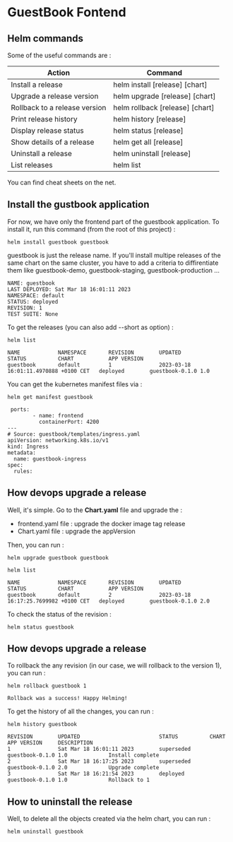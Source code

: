 # GuestBook Fontend

## Helm commands

Some of the useful commands are :

| Action                        | Command                         |
| ----------------------------- | ------------------------------- |
| Install a release             | helm install [release] [chart]  |
| Upgrade a release version     | helm upgrade [release] [chart]  |
| Rollback to a release version | helm rollback [release] [chart] |
| Print release history         | helm history [release]          |
| Display release status        | helm status [release]           |
| Show details of a release     | helm get all [release]          |
| Uninstall a release           | helm uninstall [release]        |
| List releases                 | helm list                       |

You can find cheat sheets on the net.

## Install the gustbook application

For now, we have only the frontend part of the guestbook application. To install it, run this command (from the root of this project) :

````shell
helm install guestbook guestbook
````

guestbook is just the release name. If you'll install multipe releases of the same chart on the same cluster, you have to add a criteria to diffirentiate them like guestbook-demo, guestbook-staging, guestbook-production ...

````log
NAME: guestbook
LAST DEPLOYED: Sat Mar 18 16:01:11 2023
NAMESPACE: default
STATUS: deployed
REVISION: 1
TEST SUITE: None
````

To get the releases (you can also add --short as option) :

````shell
helm list
````

````log
NAME            NAMESPACE       REVISION        UPDATED                                 STATUS          CHART           APP VERSION
guestbook       default         1               2023-03-18 16:01:11.4970888 +0100 CET   deployed        guestbook-0.1.0 1.0
````

You can get the kubernetes manifest files via :

````shell
helm get manifest guestbook
````

````log
 ports:
        - name: frontend
          containerPort: 4200
---
# Source: guestbook/templates/ingress.yaml
apiVersion: networking.k8s.io/v1
kind: Ingress
metadata:
  name: guestbook-ingress
spec:
  rules:
````

## How devops upgrade a release

Well, it's simple.
Go to the **Chart.yaml** file and upgrade the :
- frontend.yaml file : upgrade the docker image tag release
- Chart.yaml file : upgrade the appVersion

Then, you can run :
````shell
helm upgrade guestbook guestbook
````

````shell
helm list
````

````log
NAME            NAMESPACE       REVISION        UPDATED                                 STATUS          CHART           APP VERSION
guestbook       default         2               2023-03-18 16:17:25.7699982 +0100 CET   deployed        guestbook-0.1.0 2.0
````

To check the status of the revision :

````shell
helm status guestbook
````

## How devops upgrade a release

To rollback the any revision (in our case, we will rollback to the version 1), you can run :

````shell
helm rollback guestbook 1
````

````log
Rollback was a success! Happy Helming!
````

To get the history of all the changes, you can run :

````shell
helm history guestbook
````

````log
REVISION        UPDATED                         STATUS          CHART           APP VERSION     DESCRIPTION
1               Sat Mar 18 16:01:11 2023        superseded      guestbook-0.1.0 1.0             Install complete
2               Sat Mar 18 16:17:25 2023        superseded      guestbook-0.1.0 2.0             Upgrade complete
3               Sat Mar 18 16:21:54 2023        deployed        guestbook-0.1.0 1.0             Rollback to 1
````

## How to uninstall the release

Well, to delete all the objects created via the helm chart, you can run :

````shell
helm uninstall guestbook
````